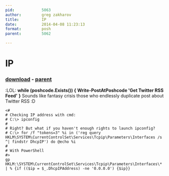 ```yaml
---
pid:            5063
author:         greg zakharov
title:          IP
date:           2014-04-08 11:23:13
format:         posh
parent:         5062

---
```


# IP

### [download](Scripts\5063.ps1) - [parent](Scripts\5062.md)

:LOL:
**while (poshcode.Exists()) {**
**Write-PostAtPoshcode 'Get Twitter RSS Feed'**
**}**
Sounds like fantasy crisis those who endlessly duplicate post about Twitter RSS :D

```posh
<#
# Checking IP address with cmd:
# C:\> ipconfig
#
# Right? But what if you haven't enough rights to launch ipconfig?
# C:\> for /f "tokens=3" %i in ('reg query HKLM\SYSTEM\CurrentControlSet\Services\Tcpip\Parameters\Interfaces /s ^| findstr DhcpIP') do @echo %i
#
# With PowerShell
#>
gp HKLM:\SYSTEM\CurrentControlSet\Services\Tcpip\Parameters\Interfaces\* | % {if (($ip = $_.DhcpIPAddress) -ne '0.0.0.0') {$ip}}
```
